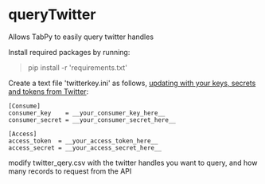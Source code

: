 # queryTwitter
Allows TabPy to easily query twitter handles

Install required packages by running: 

> pip install -r 'requirements.txt'

Create a text file 'twitterkey.ini' as follows, [updating with your keys, secrets and tokens from Twitter](https://developer.twitter.com/en/docs/authentication/oauth-1-0a):
```
[Consume]
consumer_key    = __your_consumer_key_here__
consumer_secret = __your_consumer_secret_here__

[Access]
access_token  = __your_access_token_here__
access_secret = __your_access_secret_here__
```
modify twitter_qery.csv with the twitter handles you want to query, and how many records to request from the API
